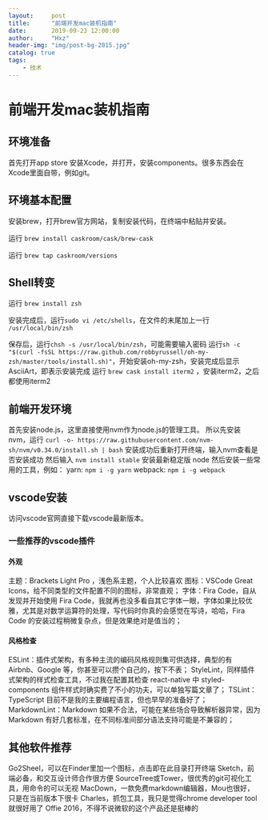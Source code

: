 ```yaml
---
layout:     post
title:      "前端开发mac装机指南"
date:       2019-09-23 12:00:00
author:     "Hxz"
header-img: "img/post-bg-2015.jpg"
catalog: true
tags:
    - 技术
---
```


# 前端开发mac装机指南

## 环境准备

首先打开app store 安装Xcode，并打开，安装components。很多东西会在Xcode里面自带，例如git。

## 环境基本配置

安装brew，打开brew官方网站，复制安装代码，在终端中粘贴并安装。

运行 ```brew install caskroom/cask/brew-cask```

运行 ```brew tap caskroom/versions```

## Shell转变

运行 ```brew install zsh```

安装完成后，运行```sudo vi /etc/shells```，在文件的末尾加上一行 ```/usr/local/bin/zsh```

保存后，运行```chsh -s /usr/local/bin/zsh```，可能需要输入密码
运行```sh -c "$(curl -fsSL https://raw.github.com/robbyrussell/oh-my-zsh/master/tools/install.sh)"```，开始安装oh-my-zsh，安装完成后显示AsciiArt，即表示安装完成
运行 ```brew cask install iterm2``` ，安装iterm2，之后都使用iterm2

## 前端开发环境

首先安装node.js，这里直接使用nvm作为node.js的管理工具。
所以先安装nvm，运行 ```curl -o- https://raw.githubusercontent.com/nvm-sh/nvm/v0.34.0/install.sh | bash```
安装成功后重新打开终端，输入nvm查看是否安装成功
然后输入 ```nvm install stable```  安装最新稳定版 node
然后安装一些常用的工具，例如：
yarn: ```npm i -g yarn```
webpack: ```npm i -g webpack```

## vscode安装

访问vscode官网直接下载vscode最新版本。

### 一些推荐的vscode插件

#### 外观

主题：Brackets Light Pro ，浅色系主题，个人比较喜欢
图标：VSCode Great Icons，给不同类型的文件配置不同的图标，非常直观；
字体：Fira Code，自从发现并开始使用 Fira Code，我就再也没多看自其它字体一眼，字体如果比较优雅，尤其是对数学运算符的处理，写代码时你真的会感觉在写诗，哈哈，Fira Code 的安装过程稍微复杂点，但是效果绝对是值当的；

#### 风格检查

ESLint：插件式架构，有多种主流的编码风格规则集可供选择，典型的有 Airbnb、Google 等，你甚至可以攒个自己的，按下不表；
StyleLint，同样插件式架构的样式检查工具，不过我在配置其检查 react-native 中 styled-components 组件样式时确实费了不小的功夫，可以单独写篇文章了；
TSLint：TypeScript 目前不是我的主要编程语言，但也早早的准备好了；
MarkdownLint：Markdown 如果不合法，可能在某些场合导致解析器异常，因为 Markdown 有好几套标准，在不同标准间部分语法支持可能是不兼容的；

## 其他软件推荐

Go2Sheel，可以在Finder里加一个图标，点击即在此目录打开终端
Sketch，前端必备，和交互设计师合作很方便
SourceTree或Tower，很优秀的git可视化工具，用命令的可以无视
MacDown，一款免费markdown编辑器，Mou也很好，只是在当前版本下很卡
Charles，抓包工具，我只是觉得chrome developer tool就很好用了
Offie 2016，不得不说微软的这个产品还是挺棒的
